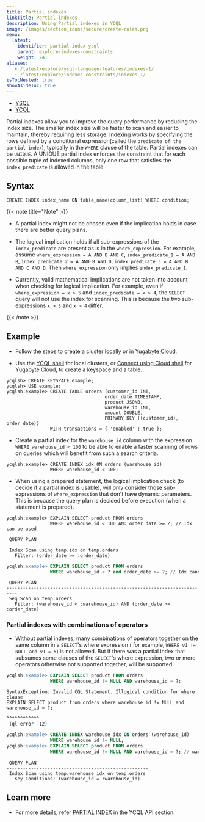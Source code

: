 ```yaml
---
title: Partial indexes
linkTitle: Partial indexes
description: Using Partial indexes in YCQL
image: /images/section_icons/secure/create-roles.png
menu:
  latest:
    identifier: partial-index-ycql
    parent: explore-indexes-constraints
    weight: 241
aliases:
   - /latest/explore/ysql-language-features/indexes-1/
   - /latest/explore/indexes-constraints/indexes-1/
isTocNested: true
showAsideToc: true
---
```


<ul class="nav nav-tabs-alt nav-tabs-yb">
  <li >
    <a href="../partial-index-ysql/" class="nav-link">
      <i class="icon-postgres" aria-hidden="true"></i>
      YSQL
    </a>
  </li>

  <li >
    <a href="../partial-index-ycql/" class="nav-link active">
      <i class="icon-cassandra" aria-hidden="true"></i>
      YCQL
    </a>
  </li>
</ul>

Partial indexes allow you to improve the query performance by reducing the index size. The smaller index size will be faster to scan and easier to maintain, thereby requiring less storage.
Indexing works by specifying the rows defined by a conditional expression(called the `predicate of the partial index`), typically in the `WHERE` clause of the table.
Partial indexes can be `UNIQUE`. A UNIQUE partial index enforces the constraint that for each possible tuple of indexed columns, only one row that satisfies the `index_predicate` is allowed in the table.

## Syntax

```ysql
CREATE INDEX index_name ON table_name(column_list) WHERE condition;
```

{{< note title="Note" >}}

- A partial index might not be chosen even if the implication holds in case there are better query plans.
- The logical implication holds if all sub-expressions of the `index_predicate` are present as is in the `where_expression`. For example, assume `where_expression = A AND B AND C`, `index_predicate_1 = A AND B`, `index_predicate_2 = A AND B AND D`, `index_predicate_3 = A AND B AND C AND D`. Then `where_expression` only implies `index_predicate_1`.

- Currently, valid mathematical implications are not taken into account when checking for logical implication. For example, even if `where_expression = x > 5` and `index_predicate = x > 4`, the `SELECT` query will not use the index for scanning. This is because the two sub-expressions `x > 5` and `x > 4` differ.

{{< /note >}}

## Example

- Follow the steps to create a cluster [locally](/latest/quick-start/) or in [Yugabyte Cloud](/latest/yugabyte-cloud/cloud-connect/).

- Use the [YCQL shell](/latest/admin/ycqlsh/) for local clusters, or [Connect using Cloud shell](/latest/yugabyte-cloud/cloud-connect/connect-cloud-shell/) for Yugabyte Cloud, to create a keyspace and a table.

```cql
ycqlsh> CREATE KEYSPACE example;
ycqlsh> USE example;
ycqlsh:example> CREATE TABLE orders (customer_id INT,
                                    order_date TIMESTAMP,
                                    product JSONB,
                                    warehouse_id INT,
                                    amount DOUBLE,
                                    PRIMARY KEY ((customer_id), order_date))
                WITH transactions = { 'enabled' : true };
```

- Create a partial index for the `warehouse_id` column with the expression `WHERE warehouse_id < 100` to be able to enable a faster scanning of rows on queries which will benefit from such a search criteria.

```cql
ycqlsh:example> CREATE INDEX idx ON orders (warehouse_id)
                WHERE warehouse_id < 100;
```

- When using a prepared statement, the logical implication check (to decide if a partial index is usable), will only consider those sub-expressions of `where_expression` that don't have dynamic parameters. This is because the query plan is decided before execution (when a statement is prepared).

```cql
ycqlsh:example> EXPLAIN SELECT product FROM orders
                WHERE warehouse_id < 100 AND order_date >= ?; // Idx can be used
```

```output
 QUERY PLAN
------------------------------------------
 Index Scan using temp.idx on temp.orders
   Filter: (order_date >= :order_date)

```

```sql
ycqlsh:example> EXPLAIN SELECT product FROM orders
                WHERE warehouse_id < ? and order_date >= ?; // Idx cannot be used
```

```output
 QUERY PLAN
--------------------------------------------------------------------------
 Seq Scan on temp.orders
   Filter: (warehouse_id < :warehouse_id) AND (order_date >= :order_date)
```

### Partial indexes with combinations of operators

- Without partial indexes, many combinations of operators together on the same column in a `SELECT`'s where expression ( for example, `WHERE v1 != NULL and v1 = 5`) is not allowed. But if there was a partial index that subsumes some clauses of the `SELECT`'s where expression, two or more operators otherwise not supported together, will be supported.

```sql
ycqlsh:example> EXPLAIN SELECT product FROM orders
                WHERE warehouse_id != NULL AND warehouse_id = ?;
```

```output
SyntaxException: Invalid CQL Statement. Illogical condition for where clause
EXPLAIN SELECT product from orders where warehouse_id != NULL and warehouse_id = ?;
                                                                  ^^^^^^^^^^^^
 (ql error -12)
```

```sql
ycqlsh:example> CREATE INDEX warehouse_idx ON orders (warehouse_id)
                WHERE warehouse_id != NULL;
ycqlsh:example> EXPLAIN SELECT product FROM orders
                WHERE warehouse_id != NULL AND warehouse_id = ?; // warehouse_idx can be used
```

```output
 QUERY PLAN
----------------------------------------------------
 Index Scan using temp.warehouse_idx on temp.orders
   Key Conditions: (warehouse_id = :warehouse_id)
```

## Learn more

- For more details, refer [PARTIAL INDEX](/latest/api/ycql/ddl_create_index/#partial-index) in the YCQL API section.
